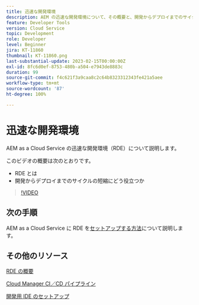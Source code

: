 ```yaml
---
title: 迅速な開発環境
description: AEM の迅速な開発環境について、その概要と、開発からデプロイまでのサイクルの短縮にどう役立つかを説明します。
feature: Developer Tools
version: Cloud Service
topic: Development
role: Developer
level: Beginner
jira: KT-11860
thumbnail: KT-11860.png
last-substantial-update: 2023-02-15T00:00:00Z
exl-id: 8fc6d0ef-8753-480b-a504-e7943de8883c
duration: 99
source-git-commit: f4c621f3a9caa8c2c64b8323312343fe421a5aee
workflow-type: tm+mt
source-wordcount: '87'
ht-degree: 100%

---
```


# 迅速な開発環境

AEM as a Cloud Service の迅速な開発環境（RDE）について説明します。

このビデオの概要は次のとおりです。

- RDE とは
- 開発からデプロイまでのサイクルの短縮にどう役立つか

>[!VIDEO](https://video.tv.adobe.com/v/3414128?quality=12&learn=on)

## 次の手順

AEM as a Cloud Service に RDE を[セットアップする方法](./how-to-setup.md)について説明します。

## その他のリソース

[RDE の概要](https://experienceleague.adobe.com/docs/experience-manager-cloud-service/content/implementing/developing/rapid-development-environments.html?lang=ja#introduction)

[Cloud Manager CI／CD パイプライン](https://experienceleague.adobe.com/docs/experience-manager-cloud-service/content/implementing/using-cloud-manager/cicd-pipelines/introduction-ci-cd-pipelines.html?lang=ja)

[開発用 IDE のセットアップ](https://experienceleague.adobe.com/docs/experience-manager-learn/cloud-service/local-development-environment-set-up/development-tools.html?lang=ja)

